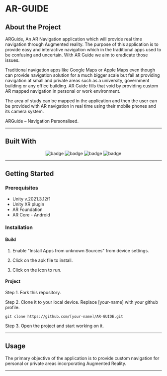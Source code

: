 # AR-GUIDE

## About the Project

ARGuide, An AR Navigation application which will provide real time navigation through Augmented reality. The purpose of this application is to provide easy and interactive navigation which in the traditional apps used to be confusing and uncertain. With AR Guide we aim to eradicate those issues.

Traditional navigation apps like Google Maps or Apple Maps even though can provide navigation solution for a much bigger scale but fail at providing navigation at small and private areas such as a university, government building or any office building. AR Guide fills that void by providing custom AR mapped navigation in personal or work environment.

The area of study can be mapped in the application and then the user can be provided with AR navigation in real time using their mobile phones and its camera system.

ARGuide – Navigation Personalised.

---

## Built With

<div style="text-align:center;">


<img src="https://img.shields.io/badge/C%23-239120?style=for-the-badge&logo=c-sharp&logoColor=white" alt="badge"/>

<img src="https://img.shields.io/badge/Unity-100000?style=for-the-badge&logo=unity&logoColor=white" alt="badge"/>


<img src="https://img.shields.io/badge/Figma-F24E1E?style=for-the-badge&logo=figma&logoColor=white" alt="badge"/>


<img src="https://img.shields.io/badge/Android-3DDC84?style=for-the-badge&logo=android&logoColor=white" alt="badge"/>



</div>

---

## Getting Started

### Prerequisites

- Unity v.2021.3.12f1
- Unity XR plugin
- AR Foundation
- AR Core - Android

### Installation

#### Build

1.  Enable "Install Apps from unknown Sources" from device settings.

2.  Click on the apk file to install.

3.  Click on the icon to run. 

#### Project 

Step 1.  Fork this repository.

Step 2.  Clone it to your local device. Replace [your-name] with your github profile.
```
git clone https://github.com/[your-name]/AR-GUIDE.git
```
Step 3.  Open the project and start working on it.

---

## Usage

The primary objective of the application is to provide custom navigation for personal or private areas incorporating Augmented Reality.

---


